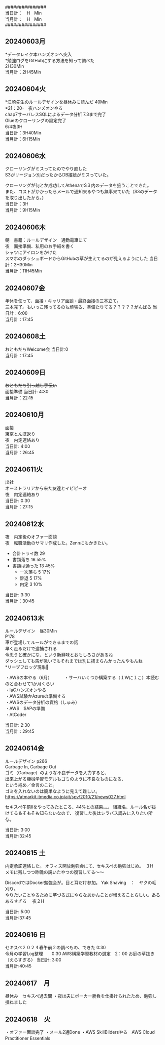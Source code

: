 ###############    
当日計：　H　Min  
当月計：　H　Min    
###############    

## 20240603月
*データレイク本ハンズオンへ突入  
*勉強ログをGitHubにする方法を知って調べた  
2H30Min  
当月計：2H45Min  

## 20240604火  
*江崎先生のルールデザインを昼休みに読んだ  40Min  
*21：20-　夜ハンズオンやる   
chap7サーバレスSQLによるデータ分析 7.3まで完了  
Glueのクローリングの設定完了  
6/4夜3H  
当日計：3H40Min  
当月計：6H15Min

## 20240606水
クローリングがミスってたのでやり直した  
S3がリージョン別だったからDB接続がミスっていた。  

クローリングが何とか成功してAthenaでS３内のデータを扱うことできた。  
また、コストがかかったらメールで通知来るやつも無事来ていた（S3のデータを取り出したから。）   
当日計：3H  
当月計：9H15Min  
  
## 20240606木
朝　書籍：ルールデザイン　通勤電車にて    
夜　面接準備、私用のお手紙を書く  
シャツにアイロンをかけた  
スマホのダッシュボードからGitHubの草が生えてるのが見えるようにした
当日計：2H30Min  
当月計：11H45Min    
## 20240607金
年休を使って、面接・キャリア面談・最終面接の三本立て。  
三本完了。もいっこ残ってるのも頑張る、準備たりてる？？？？？がんばる
当日計：6:00  
当月計：17:45    
## 20240608土
おともだちWelcome会
当日計:0  
当月計：17:45    
## 20240609日
~~おともだち引っ越し手伝い~~  
面接準備
当日計: 4:30  
当月計：22:15    

## 20240610月
面接  
東京とんぼ返り  
夜　内定連絡あり    
当日計: 4:00  
当月計：26:45    

## 20240611火
出社    
オーストラリアから来た友達とイビピーオ  
夜　内定連絡あり    
当日計: 0:30  
当月計：27:15  
## 20240612水
夜　内定後のオファー面談    
夜　転職活動のサマリ作成した。Zennにもかきたい。

- 合計トライ数	29	
- 書類落ち	16	55%  
- 書類は通った	13	45%
  -   一次落ち	5	17%
  -   辞退	5	17%
  -   内定	3	10%  

当日計: 3:30  
当月計：30:45  

## 20240613木
ルールデザイン　昼30Min  
P178  
車が登場してルールができるまでの話  
早く走るだけで逮捕される  
今思うと確かにな、という新鮮味とおもしろさがあるね  
ダッシュしても馬が急いでもそれまでは別に捕まらんかったんやもんね  
*リープフロッグ現象🐸  

・AWSの本やる（6月）  　 　
・サーバいくつか構築する（１Wに１こ）本読むのと合わせて1か月くらい　　  
・IaCハンズオンやる　　  
・AWS試験かAzureの準備する　　  
・AWSのデータ分析の資格（しゅみ）　　  
・AWS　SAPの準備　　  
・AtCoder　  　

当日計: 2:30  
当月計：29:45  

## 20240614金  
ルールデザイン p266  
Garbage In, Garbage Out  
ゴミ（Garbage）のような不良データを入力すると、  
出来上がる機械学習モデルもゴミのように不良なものになる、  
という戒め／金言のこと。  
ゴミを入れないのは簡単なように見えて難しい。  
https://atmarkit.itmedia.co.jp/ait/spv/2010/21/news027.html

セキスぺ午前Ⅱをやってみたところ、44%との結果。。。
組織名、ルール名が抜けてる＆そもそも知らないなので、
復習した後はシラバス読みに入りたい所存。

当日計: 3:00  
当月計:32:45  

## 20240615 土
内定承諾連絡した。
オフィス開放勉強会にて、セキスペの勉強はじめ。　３H  
メモに残しつつ昨晩の説いたやつの復習してる～～

DiscordではDocker勉強会が。目と耳だけ参加。
Yak Shaving　：　ヤクの毛刈り。  
やりたいことやるために芋づる式にやらなあかんことが増えることらしい。あるあるすぎる　
夜２H

当日計: 5:00  
当月計:37:45  

## 20240616 日
セキスペ２０２４春午前２の調べもの、できた 0:30  
今月の学習Log整理　　0:30
AWS構築学習教材の選定　2：00
お庭の草抜き（えらすぎる）
当日計: 3:00  
当月計:40:45  

## 20240617　月
昼休み　セキスペ過去問
・夜は夫にポーカー勝負を仕掛けられたため、勉強し損ねました

## 20240618　火
・オファー面談完了
・メール2通Done
・AWS SkillBildersやる　AWS Cloud Practitioner Essentials
　
